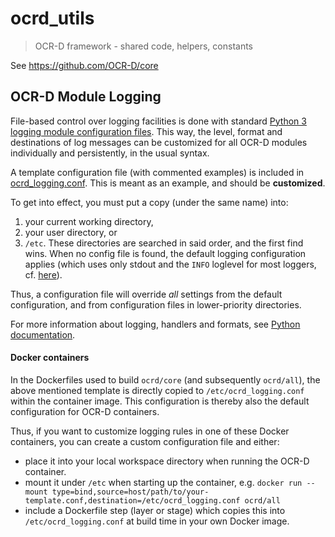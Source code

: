 # ocrd_utils

> OCR-D framework - shared code, helpers, constants

See https://github.com/OCR-D/core


## OCR-D Module Logging

File-based control over logging facilities is done with standard [Python 3 logging module configuration files](https://docs.python.org/3.6/howto/logging.html#configuring-logging). This way, the level, format and destinations of log messages can be customized for all OCR-D modules individually and persistently, in the usual syntax.

A template configuration file (with commented examples) is included in [ocrd_logging.conf](./ocrd_logging.conf). This is meant as an example, and should be **customized**.

To get into effect, you must put a copy (under the same name) into:
1. your current working directory,
2. your user directory, or
3. `/etc`.
These directories are searched in said order, and the first find wins. When no config file is found, the default logging configuration applies (which uses only stdout and the `INFO` loglevel for most loggers, cf. [here](./ocrd_logging.py)).

Thus, a configuration file will override *all* settings from the default configuration, and from configuration files in lower-priority directories.

For more information about logging, handlers and formats, see [Python documentation](https://docs.python.org/3/howto/logging.htm).

#### Docker containers

In the Dockerfiles used to build `ocrd/core` (and subsequently `ocrd/all`), the above mentioned template is directly copied to `/etc/ocrd_logging.conf` within the container image. This configuration is thereby also the default configuration for OCR-D containers.

Thus, if you want to customize logging rules in one of these Docker containers, you can create a custom configuration file and either:
- place it into your local workspace directory when running the OCR-D container.
- mount it under `/etc` when starting up the container, e.g. `docker run --mount type=bind,source=host/path/to/your-template.conf,destination=/etc/ocrd_logging.conf ocrd/all`
- include a Dockerfile step (layer or stage) which copies this into `/etc/ocrd_logging.conf` at build time in your own Docker image.
